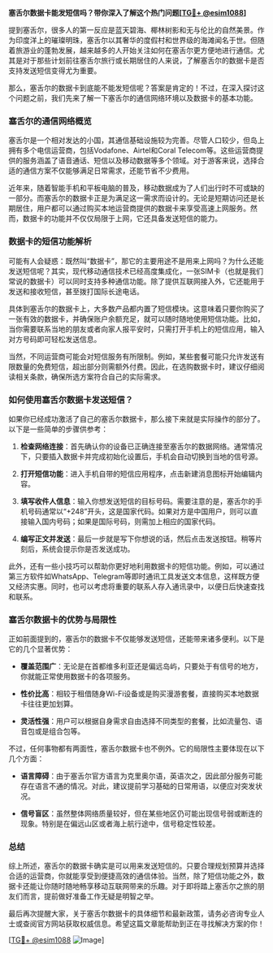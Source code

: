 **塞舌尔数据卡能发短信吗？带你深入了解这个热门问题[[TG💪+ @esim1088](https://t.me/s/esim1088)]**

提到塞舌尔，很多人的第一反应是蓝天碧海、椰林树影和无与伦比的自然美景。作为印度洋上的璀璨明珠，塞舌尔以其奢华的度假村和世界级的海滩闻名于世。但随着旅游业的蓬勃发展，越来越多的人开始关注如何在塞舌尔更方便地进行通信。尤其是对于那些计划前往塞舌尔旅行或长期居住的人来说，了解塞舌尔的数据卡是否支持发送短信变得尤为重要。

那么，塞舌尔的数据卡到底能不能发短信呢？答案是肯定的！不过，在深入探讨这个问题之前，我们先来了解一下塞舌尔的通信网络环境以及数据卡的基本功能。

### 塞舌尔的通信网络概览

塞舌尔是一个相对发达的小国，其通信基础设施较为完善。尽管人口较少，但岛上拥有多个电信运营商，包括Vodafone、Airtel和Coral Telecom等。这些运营商提供的服务涵盖了语音通话、短信以及移动数据等多个领域。对于游客来说，选择合适的通信方案不仅能够满足日常需求，还能节省不少费用。

近年来，随着智能手机和平板电脑的普及，移动数据成为了人们出行时不可或缺的一部分。而塞舌尔的数据卡正是为满足这一需求而设计的。无论是短期访问还是长期居住，用户都可以通过购买本地运营商提供的数据卡来享受高速上网服务。然而，数据卡的功能并不仅仅局限于上网，它还具备发送短信的能力。

### 数据卡的短信功能解析

可能有人会疑惑：既然叫“数据卡”，那它的主要用途不是用来上网吗？为什么还能发送短信呢？其实，现代移动通信技术已经高度集成化，一张SIM卡（也就是我们常说的数据卡）可以同时支持多种通信功能。除了提供互联网接入外，它还能用于发送和接收短信，甚至拨打国际长途电话。

具体到塞舌尔的数据卡上，大多数产品都内置了短信模块。这意味着只要你购买了一张有效的数据卡，并确保账户余额充足，就可以随时随地使用短信功能。比如，当你需要联系当地的朋友或者向家人报平安时，只需打开手机上的短信应用，输入对方号码即可轻松发送信息。

当然，不同运营商可能会对短信服务有所限制。例如，某些套餐可能只允许发送有限数量的免费短信，超出部分则需额外付费。因此，在选购数据卡时，建议仔细阅读相关条款，确保所选方案符合自己的实际需求。

### 如何使用塞舌尔数据卡发送短信？

如果你已经成功激活了自己的塞舌尔数据卡，那么接下来就是实际操作的部分了。以下是一些简单的步骤供参考：

1. **检查网络连接**：首先确认你的设备已正确连接至塞舌尔的数据网络。通常情况下，只要插入数据卡并完成初始化设置后，手机会自动切换到当地的信号源。
   
2. **打开短信功能**：进入手机自带的短信应用程序，点击新建消息图标开始编辑内容。
   
3. **填写收件人信息**：输入你想发送短信的目标号码。需要注意的是，塞舌尔的手机号码通常以“+248”开头，这是国家代码。如果对方是中国用户，则可以直接输入国内号码；如果是国际号码，则需加上相应的国家代码。
   
4. **编写正文并发送**：最后一步就是写下你想说的话，然后点击发送按钮。稍等片刻后，系统会提示你是否发送成功。

此外，还有一些小技巧可以帮助你更好地利用数据卡的短信功能。例如，可以通过第三方软件如WhatsApp、Telegram等即时通讯工具发送文本信息，这样既方便又经济实惠。同时，也可以考虑将重要的联系人存入通讯录中，以便日后快速查找和联系。

### 塞舌尔数据卡的优势与局限性

正如前面提到的，塞舌尔的数据卡不仅能够发送短信，还能带来诸多便利。以下是它的几个显著优势：

- **覆盖范围广**：无论是在首都维多利亚还是偏远岛屿，只要处于有信号的地方，你就能正常使用数据卡的各项服务。
  
- **性价比高**：相较于租借随身Wi-Fi设备或是购买漫游套餐，直接购买本地数据卡往往更加划算。
  
- **灵活性强**：用户可以根据自身需求自由选择不同类型的套餐，比如流量包、语音包或是组合包等。

不过，任何事物都有两面性，塞舌尔数据卡也不例外。它的局限性主要体现在以下几个方面：

- **语言障碍**：由于塞舌尔官方语言为克里奥尔语，英语次之，因此部分服务可能存在语言不通的情况。对此，建议提前学习基础的日常用语，以便应对突发状况。
  
- **信号盲区**：虽然整体网络质量较好，但在某些地区仍可能出现信号弱或断连的现象。特别是在偏远山区或者海上航行途中，信号稳定性较差。

### 总结

综上所述，塞舌尔的数据卡确实是可以用来发送短信的。只要合理规划预算并选择合适的运营商，你就能享受到便捷高效的通信体验。当然，除了短信功能之外，数据卡还能让你随时随地畅享移动互联网带来的乐趣。对于即将踏上塞舌尔之旅的朋友们而言，提前做好准备工作无疑是明智之举。

最后再次提醒大家，关于塞舌尔数据卡的具体细节和最新政策，请务必咨询专业人士或查阅官方网站获取权威信息。希望这篇文章能帮助到正在寻找解决方案的你！

[[TG💪+ @esim1088](https://t.me/s/esim1088) ![Image](https://i.postimg.cc/4NQfJmqS/Snipaste-2025-05-13-00-14-12.png)]